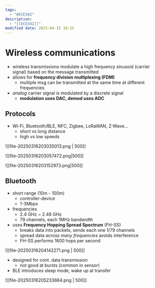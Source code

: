 ```yaml
---
tags:
  - "#ECE342"
description:
  - "[[ECE342]]"
modified date: 2025-04-15 10:15
---
```


# Wireless communications
- wireless transmissions modulate a high frequency sinusoid (carrier signal) based on the message transmitted 
- allows for **frequency division multiplexing (FDM)**
	- multiple msg can be transmitted at the same time at different frequencies 
- *analog* carrier signal is modulated by a discrete signal 
	- **modulation uses DAC, demod uses ADC**

## Protocols
- Wi-Fi, Bluetooth/BLE, NFC, Zigbee, LoRaWAN, Z-Wave...
	- short vs long distance 
	- high vs low speeds 

![[file-20250316203035013.png | 500]]

![[file-20250316203057472.png|500]]

![[file-20250316203152973.png|500]]

## Bluetooth 
- short range (10m - 100m)
	- controller-device 
	- 1-3Mbps
- frequencies
	- 2.4 GHz ~ 2.48 GHz
	- 79 channels, each 1MHz bandwidth 
- uses **Frequency Hopping Spread Spectrum** (FH-SS)
	- breaks data into packets, sends each one 1/79 channels
	- spread data *across many frequencies* avoids interference 
	- FH-SS performs 1600 hops per second 

![[file-20250316204142271.png | 500]]

- designed for cont. data transmission 
	- not good at bursts (common in sensor)
- BLE introduces sleep mode, wake up at transfer

![[file-20250316205233664.png | 500]]

